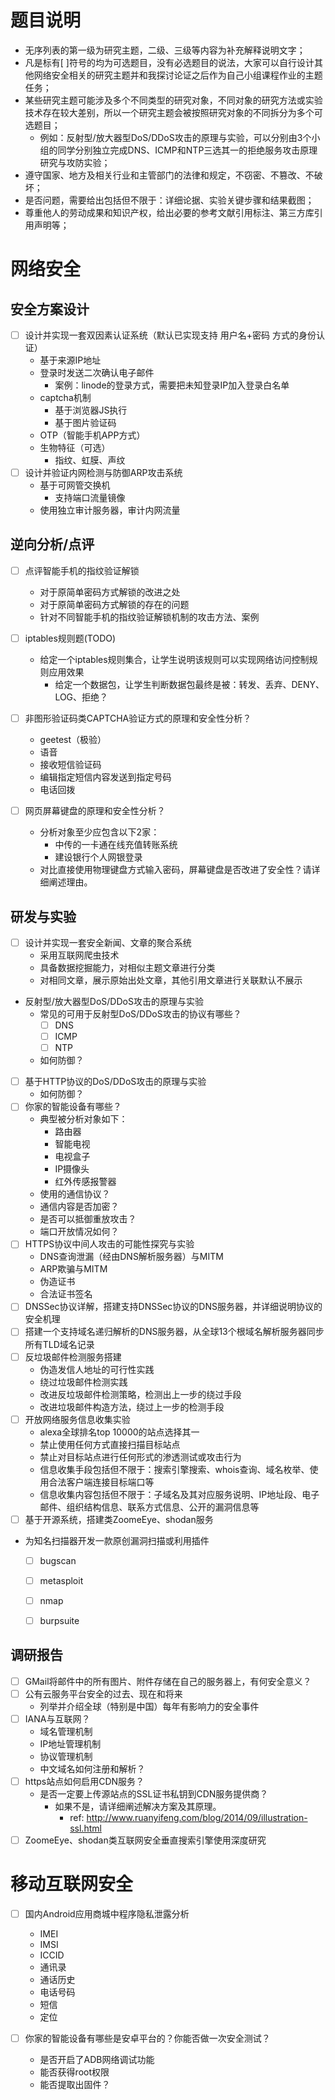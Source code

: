 # 题目说明

* 无序列表的第一级为研究主题，二级、三级等内容为补充解释说明文字；
* 凡是标有[ ]符号的均为可选题目，没有必选题目的说法，大家可以自行设计其他网络安全相关的研究主题并和我探讨论证之后作为自己小组课程作业的主题任务；
* 某些研究主题可能涉及多个不同类型的研究对象，不同对象的研究方法或实验技术存在较大差别，所以一个研究主题会被按照研究对象的不同拆分为多个可选题目；
  * 例如：反射型/放大器型DoS/DDoS攻击的原理与实验，可以分别由3个小组的同学分别独立完成DNS、ICMP和NTP三选其一的拒绝服务攻击原理研究与攻防实验；
* 遵守国家、地方及相关行业和主管部门的法律和规定，不窃密、不篡改、不破坏；
* 是否问题，需要给出包括但不限于：详细论据、实验关键步骤和结果截图；
* 尊重他人的劳动成果和知识产权，给出必要的参考文献引用标注、第三方库引用声明等；


# 网络安全

## 安全方案设计

* [ ] 设计并实现一套双因素认证系统（默认已实现支持 用户名+密码 方式的身份认证）
  * 基于来源IP地址
  * 登录时发送二次确认电子邮件
    * 案例：linode的登录方式，需要把未知登录IP加入登录白名单
  * captcha机制
    * 基于浏览器JS执行
    * 基于图片验证码
  * OTP（智能手机APP方式）
  * 生物特征（可选）
    * 指纹、虹膜、声纹
* [ ] 设计并验证内网检测与防御ARP攻击系统
  * 基于可网管交换机
    * 支持端口流量镜像
  * 使用独立审计服务器，审计内网流量

## 逆向分析/点评

* [ ] 点评智能手机的指纹验证解锁
  * 对于原简单密码方式解锁的改进之处
  * 对于原简单密码方式解锁的存在的问题
  * 针对不同智能手机的指纹验证解锁机制的攻击方法、案例


* [ ] iptables规则题(TODO)
  * 给定一个iptables规则集合，让学生说明该规则可以实现网络访问控制规则应用效果
    * 给定一个数据包，让学生判断数据包最终是被：转发、丢弃、DENY、LOG、拒绝？

* [ ] 非图形验证码类CAPTCHA验证方式的原理和安全性分析？
  * geetest（极验）
  * 语音
  * 接收短信验证码
  * 编辑指定短信内容发送到指定号码
  * 电话回拨

* [ ] 网页屏幕键盘的原理和安全性分析？
  * 分析对象至少应包含以下2家：
    * 中传的一卡通在线充值转账系统
    * 建设银行个人网银登录
  * 对比直接使用物理键盘方式输入密码，屏幕键盘是否改进了安全性？请详细阐述理由。


## 研发与实验

* [ ] 设计并实现一套安全新闻、文章的聚合系统
  * 采用互联网爬虫技术
  * 具备数据挖掘能力，对相似主题文章进行分类
  * 对相同文章，展示原始出处文章，其他引用文章进行关联默认不展示
* 反射型/放大器型DoS/DDoS攻击的原理与实验
  * 常见的可用于反射型DoS/DDoS攻击的协议有哪些？
    * [ ] DNS
    * [ ] ICMP
    * [ ] NTP
  * 如何防御？
* [ ] 基于HTTP协议的DoS/DDoS攻击的原理与实验
  * 如何防御？
* [ ] 你家的智能设备有哪些？
  * 典型被分析对象如下：
    * 路由器
    * 智能电视
    * 电视盒子
    * IP摄像头
    * 红外传感报警器
  * 使用的通信协议？
  * 通信内容是否加密？
  * 是否可以抵御重放攻击？
  * 端口开放情况如何？  
* [ ] HTTPS协议中间人攻击的可能性探究与实验
  * DNS查询泄漏（经由DNS解析服务器）与MITM
  * ARP欺骗与MITM
  * 伪造证书
  * 合法证书签名
* [ ] DNSSec协议详解，搭建支持DNSSec协议的DNS服务器，并详细说明协议的安全机理
* [ ] 搭建一个支持域名递归解析的DNS服务器，从全球13个根域名解析服务器同步所有TLD域名记录
* [ ] 反垃圾邮件检测服务搭建
  * 伪造发信人地址的可行性实践
  * 绕过垃圾邮件检测实践
  * 改进反垃圾邮件检测策略，检测出上一步的绕过手段
  * 改进垃圾邮件构造方法，绕过上一步的检测手段
* [ ] 开放网络服务信息收集实验
  * alexa全球排名top 10000的站点选择其一
  * 禁止使用任何方式直接扫描目标站点
  * 禁止对目标站点进行任何形式的渗透测试或攻击行为
  * 信息收集手段包括但不限于：搜索引擎搜索、whois查询、域名枚举、使用合法客户端连接目标端口等
  * 信息收集内容包括但不限于：子域名及其对应服务说明、IP地址段、电子邮件、组织结构信息、联系方式信息、公开的漏洞信息等
* [ ] 基于开源系统，搭建类ZoomeEye、shodan服务
* 为知名扫描器开发一款原创漏洞扫描或利用插件
  * [ ] bugscan
  * [ ] metasploit 
  * [ ] nmap
  * [ ] burpsuite
 

## 调研报告
* [ ] GMail将邮件中的所有图片、附件存储在自己的服务器上，有何安全意义？
* [ ] 公有云服务平台安全的过去、现在和将来
  * 列举并介绍全球（特别是中国）每年有影响力的安全事件
* [ ] IANA与互联网？
  * 域名管理机制
  * IP地址管理机制
  * 协议管理机制
  * 中文域名如何注册和解析？
* [ ] https站点如何启用CDN服务？
  * 是否一定要上传源站点的SSL证书私钥到CDN服务提供商？
    * 如果不是，请详细阐述解决方案及其原理。
      * ref: http://www.ruanyifeng.com/blog/2014/09/illustration-ssl.html
* [ ] ZoomeEye、shodan类互联网安全垂直搜索引擎使用深度研究

# 移动互联网安全

* [ ] 国内Android应用商城中程序隐私泄露分析
  * IMEI
  * IMSI
  * ICCID
  * 通讯录
  * 通话历史
  * 电话号码
  * 短信
  * 定位

* [ ] 你家的智能设备有哪些是安卓平台的？你能否做一次安全测试？
  * 是否开启了ADB网络调试功能
  * 能否获得root权限
  * 能否提取出固件？



